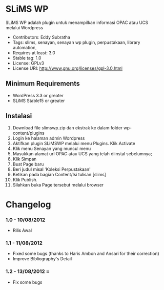 SLiMS WP
========
SLiMS WP adalah plugin untuk menampilkan informasi OPAC atau UCS melalui Wordpress

* Contributors: Eddy Subratha
* Tags: slims, senayan, senayan wp plugin, perpustakaan, library automation, 
* Requires at least: 3.0
* Stable tag: 1.0
* License: GPLv3
* License URI: http://www.gnu.org/licenses/gpl-3.0.html

Minimum Requirements
--------------------
* WordPress 3.3 or greater
* SLiMS Stable15 or greater

Instalasi
---------
1. Download file slimswp.zip dan ekstrak ke dalam folder wp-content/plugins
2. Login ke halaman admin Wordpress
3. Aktifkan plugin SLiMSWP melalui menu Plugins. Klik Activate
4. Klik menu Senayan yang muncul menu
5. Masukkan alamat url OPAC atau UCS yang telah diinstal sebelumnya;
6. Klik Simpan
7. Buat Page baru
8. Beri judul misal 'Koleksi Perpustakaan'
9. Ketikan pada bagian Content/Isi tulisan [slims]
10. Klik Publish.
11. Silahkan buka Page tersebut melalui browser

Changelog
=========

### 1.0 - 10/08/2012
*  Rilis Awal

### 1.1 - 11/08/2012
* Fixed some bugs (thanks to Haris Ambon and Ansari for their correction)
* Improve Bibliography's Detail

### 1.2 - 13/08/2012 =
* Fix some bugs